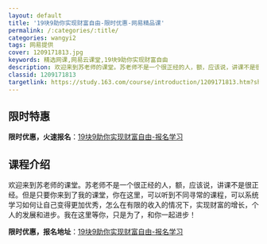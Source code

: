 ```yaml
---
layout: default
title: '19块9助你实现财富自由-限时优惠-网易精品课'
permalink: /:categories/:title/
categories: wangyi2
tags: 网易提供
cover: 1209171813.jpg
keywords: 精选网课,网易云课堂,19块9助你实现财富自由
description: 欢迎来到苏老师的课堂。苏老师不是一个很正经的人，额，应该说，讲课不是很正经。但是只要你来到了我的课堂，你在这里，可以听到
classid: 1209171813
targetlink: https://study.163.com/course/introduction/1209171813.htm?share=1&shareId=1025206652&utm_campaign=share&utm_medium=iphoneShare&utm_source=&utm_u=1025206652
---
```


## 限时特惠

**限时优惠，火速报名**：[19块9助你实现财富自由-报名学习](https://study.163.com/course/introduction/1209171813.htm?share=1&shareId=1025206652&utm_campaign=share&utm_medium=iphoneShare&utm_source=&utm_u=1025206652)

## 课程介绍

欢迎来到苏老师的课堂。苏老师不是一个很正经的人，额，应该说，讲课不是很正经。但是只要你来到了我的课堂，你在这里，可以听到不同寻常的课程，可以系统学习如何让自己变得更加优秀，怎么在有限的收入的情况下，实现财富的增长，个人的发展和进步。我在这里等你，只是为了，和你一起进步！

**限时优惠，报名地址**：[19块9助你实现财富自由-报名学习](https://study.163.com/course/introduction/1209171813.htm?share=1&shareId=1025206652&utm_campaign=share&utm_medium=iphoneShare&utm_source=&utm_u=1025206652)

